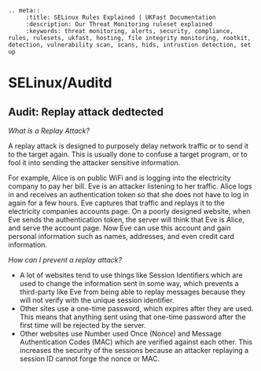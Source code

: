 ```eval_rst
.. meta::
     :title: SELinux Rules Explained | UKFast Documentation
     :description: Our Threat Monitoring ruleset explained
     :keywords: threat monitoring, alerts, security, compliance, rules, rulesets, ukfast, hosting, file integrity monitoring, rootkit, detection, vulnerability scan, scans, hids, intrustion detection, set up
```

# SELinux/Auditd

## Audit: Replay attack dedtected

*What is a Replay Attack?*


A replay attack is designed to purposely delay network traffic or to send it to the target again. This is usually done to confuse a target program, or to fool it into sending the attacker sensitive information. 

For example, Alice is on public WiFi and is logging into the electricity company to pay her bill. Eve is an attacker listening to her traffic. Alice logs in and receives an authentication token so that she does not have to log in again for a few hours. Eve captures that traffic and replays it to the electricity companies accounts page. On a poorly designed website, when Eve sends the authentication token, the server will think that Eve is Alice, and serve the account page. Now Eve can use this account and gain personal information such as names, addresses, and even credit card information. 

*How can I prevent a replay attack?*


* A lot of websites tend to use things like Session Identifiers which are used to change the information sent in some way, which prevents a third-party like Eve from being able to replay messages because they will not verify with the unique session identifier.
* Other sites use a one-time password, which expires after they are used. This means that anything sent using that one-time password after the first time will be rejected by the server. 
* Other websites use Number used Once (Nonce) and Message Authentication Codes (MAC) which are verified against each other. This increases the security of the sessions because an attacker replaying a session ID cannot forge the nonce or MAC.
